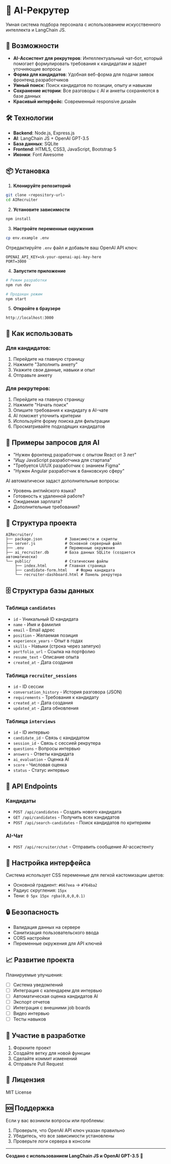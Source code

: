 # 🤖 AI-Рекрутер

Умная система подбора персонала с использованием искусственного интеллекта и LangChain JS.

## 🚀 Возможности

- **AI-Ассистент для рекрутеров**: Интеллектуальный чат-бот, который помогает формулировать требования к кандидатам и задает уточняющие вопросы
- **Форма для кандидатов**: Удобная веб-форма для подачи заявок фронтенд разработчиков
- **Умный поиск**: Поиск кандидатов по позиции, опыту и навыкам
- **Сохранение истории**: Все разговоры с AI и анкеты сохраняются в базе данных
- **Красивый интерфейс**: Современный responsive дизайн

## 🛠 Технологии

- **Backend**: Node.js, Express.js
- **AI**: LangChain JS + OpenAI GPT-3.5
- **База данных**: SQLite
- **Frontend**: HTML5, CSS3, JavaScript, Bootstrap 5
- **Иконки**: Font Awesome

## 📦 Установка

1. **Клонируйте репозиторий**
```bash
git clone <repository-url>
cd AIRecruiter
```

2. **Установите зависимости**
```bash
npm install
```

3. **Настройте переменные окружения**
```bash
cp env.example .env
```

Отредактируйте `.env` файл и добавьте ваш OpenAI API ключ:
```env
OPENAI_API_KEY=sk-your-openai-api-key-here
PORT=3000
```

4. **Запустите приложение**
```bash
# Режим разработки
npm run dev

# Продакшн режим
npm start
```

5. **Откройте в браузере**
```
http://localhost:3000
```

## 🎯 Как использовать

### Для кандидатов:
1. Перейдите на главную страницу
2. Нажмите "Заполнить анкету"
3. Укажите свои данные, навыки и опыт
4. Отправьте анкету

### Для рекрутеров:
1. Перейдите на главную страницу
2. Нажмите "Начать поиск"
3. Опишите требования к кандидату в AI-чате
4. AI поможет уточнить критерии
5. Используйте форму поиска для фильтрации
6. Просматривайте подходящих кандидатов

## 💬 Примеры запросов для AI

- "Нужен фронтенд разработчик с опытом React от 3 лет"
- "Ищу JavaScript разработчика для стартапа"
- "Требуется UI/UX разработчик с знанием Figma"
- "Нужен Angular разработчик в банковскую сферу"

AI автоматически задаст дополнительные вопросы:
- Уровень английского языка?
- Готовность к удаленной работе?
- Ожидаемая зарплата?
- Дополнительные требования?

## 📁 Структура проекта

```
AIRecruiter/
├── package.json          # Зависимости и скрипты
├── server.js             # Основной серверный файл
├── .env                  # Переменные окружения
├── ai_recruiter.db       # База данных SQLite (создается автоматически)
└── public/               # Статические файлы
    ├── index.html        # Главная страница
    ├── candidate-form.html    # Форма кандидата
    └── recruiter-dashboard.html # Панель рекрутера
```

## 🗄️ Структура базы данных

### Таблица `candidates`
- `id` - Уникальный ID кандидата
- `name` - Имя и фамилия
- `email` - Email адрес
- `position` - Желаемая позиция
- `experience_years` - Опыт в годах
- `skills` - Навыки (строка через запятую)
- `portfolio_url` - Ссылка на портфолио
- `resume_text` - Описание опыта
- `created_at` - Дата создания

### Таблица `recruiter_sessions`
- `id` - ID сессии
- `conversation_history` - История разговора (JSON)
- `requirements` - Требования к кандидату
- `created_at` - Дата создания
- `updated_at` - Дата обновления

### Таблица `interviews`
- `id` - ID интервью
- `candidate_id` - Связь с кандидатом
- `session_id` - Связь с сессией рекрутера
- `questions` - Вопросы интервью
- `answers` - Ответы кандидата
- `ai_evaluation` - Оценка AI
- `score` - Числовая оценка
- `status` - Статус интервью

## 🔧 API Endpoints

### Кандидаты
- `POST /api/candidates` - Создать нового кандидата
- `GET /api/candidates` - Получить всех кандидатов
- `POST /api/search-candidates` - Поиск кандидатов по критериям

### AI-Чат
- `POST /api/recruiter/chat` - Отправить сообщение AI-ассистенту

## 🎨 Настройка интерфейса

Система использует CSS переменные для легкой кастомизации цветов:
- Основной градиент: `#667eea` → `#764ba2`
- Радиус скругления: `15px`
- Тени: `0 5px 15px rgba(0,0,0,0.1)`

## 🔒 Безопасность

- Валидация данных на сервере
- Санитизация пользовательского ввода
- CORS настройки
- Переменные окружения для API ключей

## 📈 Развитие проекта

Планируемые улучшения:
- [ ] Система уведомлений
- [ ] Интеграция с календарем для интервью
- [ ] Автоматическая оценка кандидатов AI
- [ ] Экспорт отчетов
- [ ] Интеграция с внешними job boards
- [ ] Видео интервью
- [ ] Тесты навыков

## 🤝 Участие в разработке

1. Форкните проект
2. Создайте ветку для новой функции
3. Сделайте коммит изменений
4. Отправьте Pull Request

## 📄 Лицензия

MIT License

## 🆘 Поддержка

Если у вас возникли вопросы или проблемы:
1. Проверьте, что OpenAI API ключ указан правильно
2. Убедитесь, что все зависимости установлены
3. Проверьте логи сервера в консоли

---

**Создано с использованием LangChain JS и OpenAI GPT-3.5** 🤖 